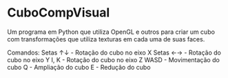 # CuboCompVisual
 Um programa em Python que utiliza OpenGL e outros para criar um cubo com transformações que utiliza texturas em cada uma de suas faces.

Comandos:
Setas ↑↓    -   Rotação do cubo no eixo X
Setas ←→    -   Rotação do cubo no eixo Y
I, K        -   Rotação do cubo no eixo Z
WASD        -   Movimentação do cubo
Q           -   Ampliação do cubo
E           -   Redução do cubo